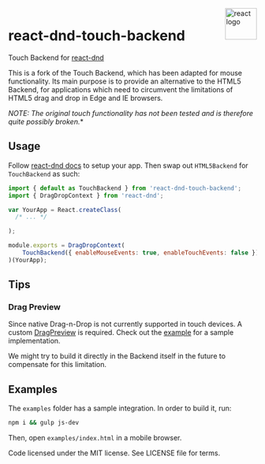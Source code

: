 <img src="https://avatars2.githubusercontent.com/u/6412038?v=3&s=200" alt="react logo" title="react" align="right" width="64" height="64" />

# react-dnd-touch-backend

Touch Backend for [react-dnd](https://github.com/gaearon/react-dnd)

This is a fork of the Touch Backend, which has been adapted for mouse functionality. Its main purpose is to provide an alternative to the HTML5 Backend, for applications which need to circumvent the limitations of HTML5 drag and drop in Edge and IE browsers.

**NOTE*: The original touch functionality has not been tested and is therefore quite possibly broken.**

## Usage
Follow [react-dnd docs](http://gaearon.github.io/react-dnd/) to setup your app. Then swap out `HTML5Backend` for `TouchBackend` as such:

```js
import { default as TouchBackend } from 'react-dnd-touch-backend';
import { DragDropContext } from 'react-dnd';

var YourApp = React.createClass(
  /* ... */

);

module.exports = DragDropContext(
    TouchBackend({ enableMouseEvents: true, enableTouchEvents: false })
)(YourApp);
```
## Tips
### Drag Preview
Since native Drag-n-Drop is not currently supported in touch devices. A custom [DragPreview](https://gaearon.github.io/react-dnd/docs-drag-layer.html) is required. Check out the [example](https://github.com/yahoo/react-dnd-touch-backend/blob/master/examples/js/ItemPreview.jsx) for a sample implementation.

We might try to build it directly in the Backend itself in the future to compensate for this limitation.

## Examples
The `examples` folder has a sample integration. In order to build it, run:
```bash
npm i && gulp js-dev
```
Then, open `examples/index.html` in a mobile browser.

Code licensed under the MIT license. See LICENSE file for terms.

